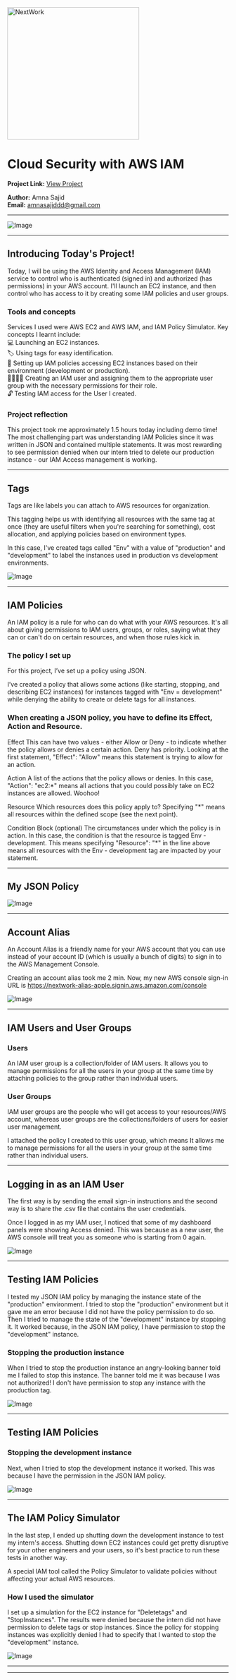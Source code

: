<img src="https://cdn.prod.website-files.com/677c400686e724409a5a7409/6790ad949cf622dc8dcd9fe4_nextwork-logo-leather.svg" alt="NextWork" width="300" />

# Cloud Security with AWS IAM

**Project Link:** [View Project](http://learn.nextwork.org/projects/aws-security-iam)

**Author:** Amna Sajid  
**Email:** amnasajiddd@gmail.com

---

![Image](http://learn.nextwork.org/radiant_amber_brave_peafowl/uploads/aws-security-iam_1c864649)

---

## Introducing Today's Project!

Today, I will be using the AWS Identity and Access Management (IAM) service to control who is authenticated (signed in) and authorized (has permissions) in your AWS account.
I'll launch an EC2 instance, and then control who has access to it by creating some IAM policies and user groups.

### Tools and concepts

Services I used were AWS EC2 and AWS IAM, and IAM Policy Simulator. Key concepts I learnt include:<br/>
💻 Launching an EC2 instances.<br/>
🏷️ Using tags for easy identification.<br/>
💂 Setting up IAM policies accessing EC2 instances based on their environment (development or production).<br/>
👩‍👩‍👧‍👧 Creating an IAM user and assigning them to the appropriate user group with the necessary permissions for their role.<br/>
🔓 Testing IAM access for the User I created.<br/>



### Project reflection

This project took me approximately 1.5 hours today including demo time! The most challenging part was understanding IAM Policies since it was written in JSON and contained multiple statements. It was most rewarding to see permission denied when our intern tried to delete our production instance - our IAM Access management is working. 

---

## Tags

Tags are like labels you can attach to AWS resources for organization.

This tagging helps us with identifying all resources with the same tag at once (they are useful filters when you're searching for something), cost allocation, and applying policies based on environment types. 

In this case, I've created tags called "Env" with a value of "production" and "development" to label the instances used in production vs development environments.

![Image](http://learn.nextwork.org/radiant_amber_brave_peafowl/uploads/aws-security-iam_2e0e5a5d)

---

## IAM Policies

An IAM policy is a rule for who can do what with your AWS resources. It's all about giving permissions to IAM users, groups, or roles, saying what they can or can't do on certain resources, and when those rules kick in.

### The policy I set up

For this project, I’ve set up a policy using JSON.

I’ve created a policy that allows some actions (like starting, stopping, and describing EC2 instances) for instances tagged with "Env = development" while denying the ability to create or delete tags for all instances.



### When creating a JSON policy, you have to define its Effect, Action and Resource.

‍Effect
‍This can have two values - either Allow or Deny - to indicate whether the policy allows or denies a certain action. Deny has priority. Looking at the first statement, "Effect": "Allow" means this statement is trying to allow for an action.

‍Action
‍A list of the actions that the policy allows or denies. In this case, "Action": "ec2:*" means all actions that you could possibly take on EC2 instances are allowed. Woohoo!

‍Resource
‍Which resources does this policy apply to? Specifying "*" means all resources within the defined scope (see the next point).

Condition Block (optional)
‍The circumstances under which the policy is in action. In this case, the condition is that the resource is tagged Env - development. This means specifying "Resource": "*" in the line above means all resources with the Env - development tag are impacted by your statement.

---

## My JSON Policy

![Image](http://learn.nextwork.org/radiant_amber_brave_peafowl/uploads/aws-security-iam_1c864649)

---

## Account Alias

An Account Alias is a friendly name for your AWS account that you can use instead of your account ID (which is usually a bunch of digits) to sign in to the AWS Management Console.

Creating an account alias took me 2 min. Now, my new AWS console sign-in URL is https://nextwork-alias-apple.signin.aws.amazon.com/console

![Image](http://learn.nextwork.org/radiant_amber_brave_peafowl/uploads/aws-security-iam_0eb4439b)

---

## IAM Users and User Groups

### Users

An IAM user group is a collection/folder of IAM users. It allows you to manage permissions for all the users in your group at the same time by attaching policies to the group rather than individual users.

### User Groups

IAM user groups are the people who will get access to your resources/AWS account, whereas user groups are the collections/folders of users for easier user management.



I attached the policy I created to this user group, which means It allows me to manage permissions for all the users in your group at the same time rather than individual users.

---

## Logging in as an IAM User

The first way is by sending the email sign-in instructions and the second way is to share the .csv file that contains the user credentials. 

Once I logged in as my IAM user, I noticed that some of my dashboard panels were showing Access denied.  This was because as a new user, the AWS console will treat you as someone who is starting from 0 again.

![Image](http://learn.nextwork.org/radiant_amber_brave_peafowl/uploads/aws-security-iam_6f2ab446)

---

## Testing IAM Policies

I tested my JSON IAM policy by managing the instance state of the "production" environment. I tried to stop the "production" environment but it gave me an error because I did not have the policy permission to do so. Then I tried to manage the state of the "development" instance by stopping it. It worked because, in the JSON IAM policy, I have permission to stop the "development" instance. 

### Stopping the production instance

When I tried to stop the production instance an angry-looking banner told me I failed to stop this instance. The banner told me it was because I was not authorized! I don't have permission to stop any instance with the production tag.

![Image](http://learn.nextwork.org/radiant_amber_brave_peafowl/uploads/aws-security-iam_0e7a9d6a)

---

## Testing IAM Policies

### Stopping the development instance

Next, when I tried to stop the development instance it worked. This was because I have the permission in the JSON IAM policy.

![Image](http://learn.nextwork.org/radiant_amber_brave_peafowl/uploads/aws-security-iam_1811801c)

---

## The IAM Policy Simulator

In the last step, I ended up shutting down the development instance to test my intern's access. Shutting down EC2 instances could get pretty disruptive for your other engineers and your users, so it's best practice to run these tests in another way.

A special IAM tool called the Policy Simulator to validate policies without affecting your actual AWS resources. 

### How I used the simulator

I set up a simulation for the EC2 instance for "Deletetags" and "StopInstances". The results were denied because the intern did not have permission to delete tags or stop instances. Since the policy for stopping instances was explicitly denied I had to specify that I wanted to stop the "development" instance. 

![Image](http://learn.nextwork.org/radiant_amber_brave_peafowl/uploads/aws-security-iam_069d8a621)

---

---
